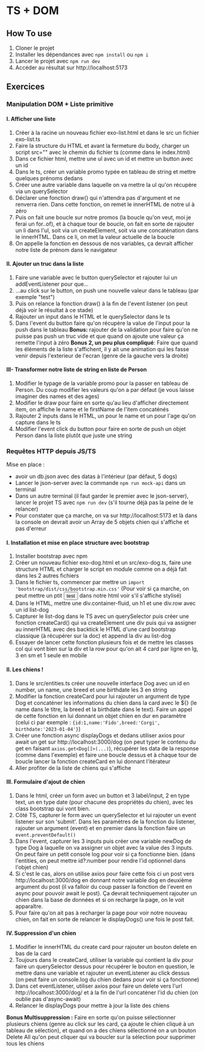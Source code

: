 # TS + DOM

## How To use
1. Cloner le projet
2. Installer les dépendances avec `npm install` ou `npm i`
3. Lancer le projet avec `npm run dev`
4. Accéder au résultat sur http://localhost:5173

## Exercices
### Manipulation DOM + Liste primitive
#### I. Afficher une liste
1. Créer à la racine un nouveau fichier exo-list.html et dans le src un fichier exo-list.ts
2. Faire la structure du HTML et avant la fermeture du body, charger un script src="" avec le chemin du fichier ts (comme dans le index.html)
3. Dans ce fichier html, mettre une ul avec un id et mettre un button avec un id
4. Dans le ts, créer un variable promo typée en tableau de string et mettre quelques prénoms dedans
5. Créer une autre variable dans laquelle on va mettre la ul qu'on récupère via un querySelector
6. Déclarer une fonction draw() qui n'attendra pas d'argument et ne renverra rien. Dans cette fonction, on remet le innerHTML de notre ul à zéro
7. Puis on fait une boucle sur notre promos (la boucle qu'on veut, moi je ferai un for..of), et à chaque tour de boucle, on fait en sorte de rajouter un li dans l'ul, soit via un createElement, soit via une concaténation dans le innerHTML. Dans ce li, on met la valeur actuelle de la boucle
8. On appelle la fonction en dessous de nos variables, ça devrait afficher notre liste de prénom dans le navigateur
#### II. Ajouter un truc dans la liste
1. Faire une variable avec le button querySelector et rajouter lui un addEventListener pour que...
2. ...au click sur le button, on push une nouvelle valeur dans le tableau (par exemple "test")
3. Puis on relance la fonction draw() à la fin de l'event listener (on peut déjà voir le résultat à ce stade)
4. Rajouter un input dans le HTML et le querySelector dans le ts
5. Dans l'event du button faire qu'on récupère la value de l'input pour la push dans le tableau
**Bonus:** rajouter de la validation pour faire qu'on ne puisse pas push un truc vide et que quand on ajoute une valeur ça remette l'input à zéro
**Bonus 2, un peu plus compliqué**: Faire que quand les éléments de la liste s'affichent, il y ait une animation qui les fasse venir depuis l'exterieur de l'ecran (genre de la gauche vers la droite)

#### III- Transformer notre liste de string en liste de Person
1. Modifier le typage de la variable promo pour la passer en tableau de Person. Du coup modifier les valeurs qu'on a par défaut (je vous laisse imaginer des names et des ages)
2. Modifier le draw pour faire en sorte qu'au lieu d'afficher directement item, on affiche le name et le firstName de l'item concaténés
3. Rajouter 2 inputs dans le HTML, un pour le name et un pour l'age qu'on capture dans le ts
4. Modifier l'event click du button pour faire en sorte de push un objet Person dans la liste plutôt que juste une string

### Requêtes HTTP depuis JS/TS
Mise en place : 
* avoir un db.json avec des datas à l'intérieur (par défaut, 5 dogs)
* Lancer le json-server avec la commande `npm run mock-api` dans un terminal
* Dans un autre terminal (il faut garder le premier avec le json-server), lancer le projet TS avec `npm run dev` (s'il tourne déjà pas la peine de le relancer)
* Pour constater que ça marche, on va sur http://localhost:5173 et là dans la console on devrait avoir un Array de 5 objets chien qui s'affiche et pas d'erreur

#### I. Installation et mise en place structure avec bootstrap
1. Installer bootstrap avec npm
2. Créer un nouveau fichier exo-dog.html et un src/exo-dog.ts, faire une structure HTML et charger le script en module comme on a déjà fait dans les 2 autres fichiers
3. Dans le fichier ts, commencer par mettre un `import 'bootstrap/dist/css/bootstrap.min.css'` (Pour voir si ça marche, on peut mettre un ptit <button class="btn btn-primary">test</button> dans notre html voir s'il s'affiche stylisé)
4. Dans le HTML, mettre une div.container-fluid, un h1 et une div.row avec un id list-dog
5. Capturer le list-dog dans le TS avec un querySelector puis créer une fonction createCard() qui va createElement une div puis qui va assigner au innerHTML avec des backtick le HTML d'une card bootstrap classique (à récupérer sur la doc) et append la div au list-dog
6. Essayer de lancer cette fonction plusieurs fois et de mettre les classes col qui vont bien sur la div et la row pour qu'on ait 4 card par ligne en lg, 3 en sm et 1 seule en mobile

#### II. Les chiens !
1. Dans le src/entities.ts créer une nouvelle interface Dog avec un id en number, un name, une breed et une birthdate les 3 en string
2. Modifier la fonction createCard pour lui rajouter un argument de type Dog et concaténer les informations du chien dans la card avec le ${} (le name dans le titre, la breed et la birthdate dans le text). Faire un appel de cette fonction en lui donnant un objet chien en dur en paramètre (celui ci par exemple : `{id:1,name:'Fido',breed:'Corgi', birthdate:'2023-01-04'}`)
3. Créer une fonction async displayDogs et dedans utiliser axios pour await un get sur http://localhost:3000/dog (on peut typer le contenu du get en faisant `axios.get<Dog[]>(...)`), récupérer les data de la response (comme dans l'exemple) et faire une boucle dessus et à chaque tour de boucle lancer la fonction createCard en lui donnant l'itérateur
4. Aller profiter de la liste de chiens qui s'affiche

#### III. Formulaire d'ajout de chien
1. Dans le html, créer un form avec un button et 3 label/input, 2 en type text, un en type date (pour chacune des propriétés du chien), avec les class bootstrap qui vont bien. 
2. Côté TS, capturer le form avec un querySelector et lui rajouter un event listener sur son 'submit'. Dans les paramètres de la fonction du listener, rajouter un argument (event) et en premier dans la fonction faire un `event.preventDefault()`
3. Dans l'event, capturer les 3 inputs puis créer une variable newDog de type Dog à laquelle on va assigner un objet avec la value des 3 inputs. On peut faire un petit console log pour voir si ça fonctionne bien. (dans l'entities, on peut mettre id?:number pour rendre l'id optionnel dans l'objet chien)
4. Si c'est le cas, alors on utilise axios pour faire cette fois ci un post vers http://localhost:3000/dog en donnant notre variable dog en deuxième argument du post (il va falloir du coup passer la fonction de l'event en async pour pouvoir await le post). Ça devrait techniquement rajouter un chien dans la base de données et si on recharge la page, on le voit apparaître.
5. Pour faire qu'on ait pas à recharger la page pour voir notre nouveau chien, on fait en sorte de relancer le displayDogs() une fois le post fait.

#### IV. Suppression d'un chien
1. Modifier le innerHTML du create card pour rajouter un bouton delete en bas de la card
2. Toujours dans le createCard, utiliser la variable qui contient la div pour faire un querySelector dessus pour récupérer le bouton en question, le mettre dans une variable et rajouter un eventListener au click dessus (on peut faire un console.log du chien dedans pour voir si ça fonctionne)
3. Dans cet eventListener, utiliser axios pour faire un delete vers l'url http://localhost:3000/dog/ et à la fin de l'url concaténer l'id du chien (on oublie pas d'async-await)
4. Relancer le displayDogs pour mettre à jour la liste des chiens

**Bonus Multisuppression :** Faire en sorte qu'on puisse sélectionner plusieurs chiens (genre au click sur les card, ça ajoute le chien cliqué à un tableau de sélection), et quand on a des chiens sélectionné on a un bouton Delete All qu'on peut cliquer qui va boucler sur la sélection pour supprimer tous les chiens